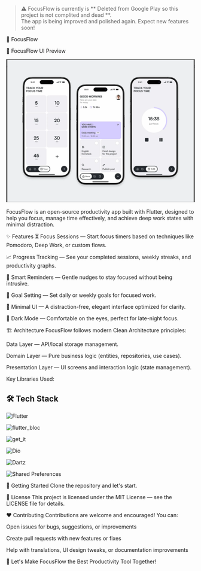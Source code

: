 > ⚠️ FocusFlow is currently is ** Deleted from Google Play so this project is not complited and dead **.  
> The app is being improved and polished again. Expect new features soon! 

🧠 FocusFlow

📸 FocusFlow UI Preview 

![FocusFlow Preview](home.png)



FocusFlow is an open-source productivity app built with Flutter, designed to help you focus, manage time effectively, and achieve deep work states with minimal distraction.

✨ Features
⏳ Focus Sessions — Start focus timers based on techniques like Pomodoro, Deep Work, or custom flows.

📈 Progress Tracking — See your completed sessions, weekly streaks, and productivity graphs.

🔔 Smart Reminders — Gentle nudges to stay focused without being intrusive.

🎯 Goal Setting — Set daily or weekly goals for focused work.

🎨 Minimal UI — A distraction-free, elegant interface optimized for clarity.

🌙 Dark Mode — Comfortable on the eyes, perfect for late-night focus.

🏗️ Architecture
FocusFlow follows modern Clean Architecture principles:

Data Layer — API/local storage management.

Domain Layer — Pure business logic (entities, repositories, use cases).

Presentation Layer — UI screens and interaction logic (state management).

Key Libraries Used:

## 🛠️ Tech Stack  

![Flutter](https://img.shields.io/badge/Flutter-02569B?style=for-the-badge&logo=flutter&logoColor=white)  

![flutter_bloc](https://img.shields.io/badge/flutter__bloc-1375BC?style=for-the-badge&logo=flutter&logoColor=white)  

![get_it](https://img.shields.io/badge/get__it-0175C2?style=for-the-badge&logo=dart&logoColor=white)  

![Dio](https://img.shields.io/badge/Dio-FF6B6B?style=for-the-badge&logo=axios&logoColor=white)  

![Dartz](https://img.shields.io/badge/Dartz-4CAF50?style=for-the-badge&logo=dart&logoColor=white)  

![Shared Preferences](https://img.shields.io/badge/Shared%20Preferences-FF9800?style=for-the-badge&logo=googlechrome&logoColor=white)  


🚀 Getting Started
Clone the repository and let's start.

📄 License
This project is licensed under the MIT License — see the LICENSE file for details.

❤️ Contributing
Contributions are welcome and encouraged!
You can:

Open issues for bugs, suggestions, or improvements

Create pull requests with new features or fixes

Help with translations, UI design tweaks, or documentation improvements


🚀 Let's Make FocusFlow the Best Productivity Tool Together!
